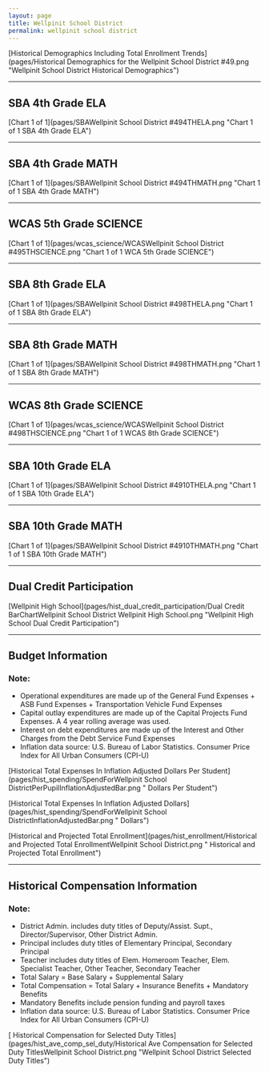 ```yaml
---
layout: page
title: Wellpinit School District
permalink: wellpinit school district
---
```



[Historical Demographics Including Total Enrollment Trends](pages/Historical Demographics for the Wellpinit School District #49.png "Wellpinit School District Historical Demographics")

___

## SBA 4th Grade ELA

[Chart 1 of 1](pages/SBAWellpinit School District #494THELA.png "Chart 1 of 1 SBA 4th Grade ELA")


___

## SBA 4th Grade MATH

[Chart 1 of 1](pages/SBAWellpinit School District #494THMATH.png "Chart 1 of 1 SBA 4th Grade MATH")


___

## WCAS 5th Grade SCIENCE

[Chart 1 of 1](pages/wcas_science/WCASWellpinit School District #495THSCIENCE.png "Chart 1 of 1 WCA 5th Grade SCIENCE")


___

## SBA 8th Grade ELA

[Chart 1 of 1](pages/SBAWellpinit School District #498THELA.png "Chart 1 of 1 SBA 8th Grade ELA")


___

## SBA 8th Grade MATH

[Chart 1 of 1](pages/SBAWellpinit School District #498THMATH.png "Chart 1 of 1 SBA 8th Grade MATH")


___

## WCAS 8th Grade SCIENCE

[Chart 1 of 1](pages/wcas_science/WCASWellpinit School District #498THSCIENCE.png "Chart 1 of 1 WCAS 8th Grade SCIENCE")


___

## SBA 10th Grade ELA

[Chart 1 of 1](pages/SBAWellpinit School District #4910THELA.png "Chart 1 of 1 SBA 10th Grade ELA")


___

## SBA 10th Grade MATH

[Chart 1 of 1](pages/SBAWellpinit School District #4910THMATH.png "Chart 1 of 1 SBA 10th Grade MATH")


___

## Dual Credit Participation

[Wellpinit High School](pages/hist_dual_credit_participation/Dual Credit BarChartWellpinit School District Wellpinit High School.png "Wellpinit High School Dual Credit Participation")


___

## Budget Information
### Note:
- Operational expenditures are made up of the General Fund Expenses + ASB Fund Expenses + Transportation Vehicle Fund Expenses
- Capital outlay expenditures are made up of the Capital Projects Fund Expenses. A 4 year rolling average was used.
- Interest on debt expenditures are made up of the Interest and Other Charges from the Debt Service Fund Expenses
- Inflation data source: U.S. Bureau of Labor Statistics. Consumer Price Index for All Urban Consumers (CPI-U)

[Historical Total Expenses In Inflation Adjusted Dollars Per Student](pages/hist_spending/SpendForWellpinit School DistrictPerPupilInflationAdjustedBar.png " Dollars Per Student")

[Historical Total Expenses In Inflation Adjusted Dollars](pages/hist_spending/SpendForWellpinit School DistrictInflationAdjustedBar.png " Dollars")

[Historical and Projected Total Enrollment](pages/hist_enrollment/Historical and Projected Total EnrollmentWellpinit School District.png " Historical and Projected Total Enrollment")


___

## Historical Compensation Information
### Note:
- District Admin. includes duty titles of Deputy/Assist. Supt., Director/Supervisor, Other District Admin.
- Principal includes duty titles of Elementary Principal, Secondary Principal
- Teacher includes duty titles of Elem. Homeroom Teacher, Elem. Specialist Teacher, Other Teacher, Secondary Teacher
- Total Salary = Base Salary + Supplemental Salary
- Total Compensation = Total Salary + Insurance Benefits + Mandatory Benefits
- Mandatory Benefits include pension funding and payroll taxes
- Inflation data source: U.S. Bureau of Labor Statistics. Consumer Price Index for All Urban Consumers (CPI-U)

[ Historical Compensation for Selected Duty Titles](pages/hist_ave_comp_sel_duty/Historical Ave Compensation for Selected Duty TitlesWellpinit School District.png "Wellpinit School District Selected Duty Titles")

